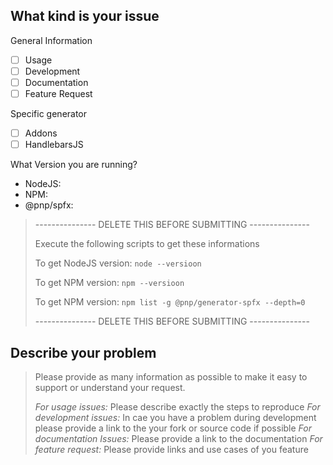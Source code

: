 ## What kind is your issue

General Information
* [ ] Usage
* [ ] Development
* [ ] Documentation
* [ ] Feature Request

Specific generator
* [ ] Addons
* [ ] HandlebarsJS

What Version you are running?
* NodeJS: 
* NPM:
* @pnp/spfx: 

>--------------- DELETE THIS BEFORE SUBMITTING ---------------
>
> Execute the following scripts to get these informations
> 
> To get NodeJS version: 
>     ```node --versioon```
> 
> To get NPM version: 
>     ```npm --versioon```
>
> To get NPM version: 
>     ```npm list -g @pnp/generator-spfx --depth=0```
> 
> --------------- DELETE THIS BEFORE SUBMITTING ---------------

## Describe your problem
> Please provide as many information as possible to make it easy to support or understand your request.
>
> *For usage issues:* Please describe exactly the steps to reproduce
> *For development issues:* In cae you have a problem during development please provide a link to the your fork or source code if possible 
> *For documentation Issues:* Please provide a link to the documentation
> *For feature request:* Please provide links and use cases of you feature


